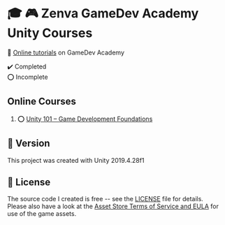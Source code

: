 # :mortar_board: :video_game: Zenva GameDev Academy Unity Courses

:link: [Online tutorials][tutorials] on GameDev Academy

:heavy_check_mark: Completed  
:o: Incomplete

## Online Courses

1. :o: [Unity 101 – Game Development Foundations](https://academy.zenva.com/course/unity-101-game-engine-foundations/)

## :memo: Version

This project was created with Unity 2019.4.28f1

## :page_with_curl: License

The source code I created is free -- see the [LICENSE](UNLICENSE) file for details.  
Please also have a look at the [Asset Store Terms of Service and EULA](https://unity3d.com/legal/as_terms) for use of the game assets.

[tutorials]: https://gamedevacademy.org/category/unity-tutorials/
